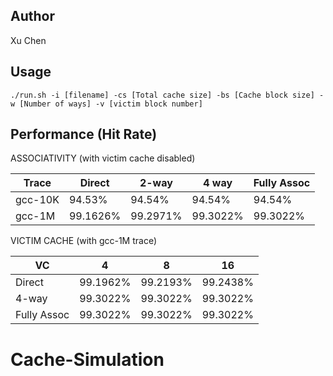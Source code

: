 ## Author
Xu Chen
## Usage
```
./run.sh -i [filename] -cs [Total cache size] -bs [Cache block size] -w [Number of ways] -v [victim block number]
```
## Performance (Hit Rate)
ASSOCIATIVITY (with victim cache disabled)

| Trace  | Direct  |  2-way  |  4 way  |Fully Assoc|
| ------ | ------- | ------- | ------- | --------- |
|gcc-10K |  94.53% |  94.54% |  94.54% |   94.54%  |
|gcc-1M  | 99.1626%| 99.2971%| 99.3022%|  99.3022% |


VICTIM CACHE (with gcc-1M trace)

|    VC     |    4    |    8    |    16   |
|-----------|---------|---------|---------|
|   Direct  | 99.1962%| 99.2193%| 99.2438%|
|   4-way   | 99.3022%| 99.3022%| 99.3022%|
|Fully Assoc| 99.3022%| 99.3022%| 99.3022%|
# Cache-Simulation
